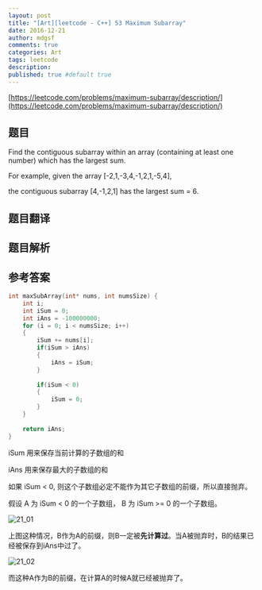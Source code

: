 ```yaml
---
layout: post
title: "[Art][leetcode - C++] 53 Maximum Subarray"
date: 2016-12-21
author: mdgsf
comments: true
categories: Art
tags: leetcode
description:
published: true #default true
---
```


[https://leetcode.com/problems/maximum-subarray/description/](https://leetcode.com/problems/maximum-subarray/description/)

## 题目

Find the contiguous subarray within an array (containing at least one number) which has the largest sum.

For example, given the array [-2,1,-3,4,-1,2,1,-5,4],

the contiguous subarray [4,-1,2,1] has the largest sum = 6.

## 题目翻译

## 题目解析

## 参考答案

```cpp
int maxSubArray(int* nums, int numsSize) {
    int i;
    int iSum = 0;
    int iAns = -100000000;
    for (i = 0; i < numsSize; i++)
    {
        iSum += nums[i];
        if(iSum > iAns)
        {
            iAns = iSum;
        }
        
        if(iSum < 0)
        {
            iSum = 0;
        }
    }
    
    return iAns;
}
```

iSum 用来保存当前计算的子数组的和

iAns 用来保存最大的子数组的和

如果 iSum < 0, 则这个子数组必定不能作为其它子数组的前缀，所以直接抛弃。

假设 A 为 iSum < 0 的一个子数组， B 为 iSum >= 0 的一个子数组。

<img src="{{ site.url }}/images/201612/21_01.png" alt="21_01" />

上图这种情况，B作为A的前缀，则B一定被**先计算过**。当A被抛弃时，B的结果已经被保存到iAns中过了。


<img src="{{ site.url }}/images/201612/21_02.png" alt="21_02" />

而这种A作为B的前缀，在计算A的时候A就已经被抛弃了。
